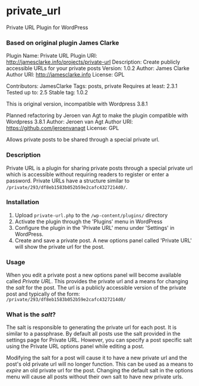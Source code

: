 private_url
===========

Private URL Plugin for WordPress

### Based on original plugin James Clarke ###

Plugin Name: Private URL
Plugin URI: http://jamesclarke.info/projects/private-url
Description: Create publicly accessible URLs for your private posts
Version: 1.0.2
Author: James Clarke
Author URI: http://jamesclarke.info
License: GPL


Contributors: JamesClarke
Tags: posts, private
Requires at least: 2.3.1
Tested up to: 2.5
Stable tag: 1.0.2

This is original version, incompatible with Wordpress 3.8.1

Planned refactoring by Jeroen van Agt to make the plugin compatible with Wordpress 3.8.1
Author: Jeroen van Agt
Author URI: https://github.com/jeroenvanagt 
License: GPL

Allows private posts to be shared through a special private url.

### Description ###

Private URL is a plugin for sharing private posts through a special
private url which is accessible without requiring readers to register or
enter a password.  Private URLs have a structure similar to
`/private/293/df8eb1583b052b59e2cafc4327214d0/`.

### Installation ###

1. Upload `private-url.php` to the `/wp-content/plugins/` directory
1. Activate the plugin through the 'Plugins' menu in WordPress
1. Configure the plugin in the 'Private URL' menu under 'Settings' in
   WordPress.
1. Create and save a private post.  A new options panel called 'Private
   URL' will show the private url for the post.

### Usage ###

When you edit a private post a new options panel will become available
called *Private URL*.  This provides the private url and a means for
changing the *salt* for the post.  The url is a publicly accessible
version of the private post and typically of the form:
`/private/293/df8eb1583b052b59e2cafc4327214d0/`

### What is the *salt*?

The salt is responsible to generating the private url for each post.  It
is similar to a passphrase.  By default all posts use the salt provided
in the settings page for Private URL.  However, you can specify a post
specific salt using the Private URL options panel while editing a post.

Modifying the salt for a post will cause it to have a new private url
and the post's old private url will no longer function.  This can be
used as a means to *expire* an old private url for the post.  Changing
the default salt in the options menu will cause all posts without their
own salt to have new private urls.
